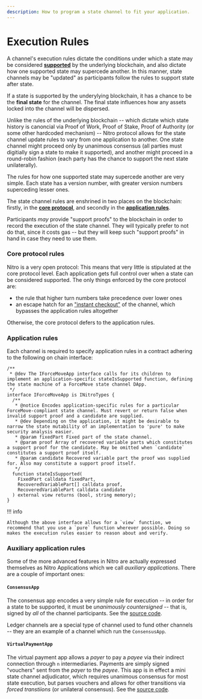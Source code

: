 ```yaml
---
description: How to program a state channel to fit your application.
---
```


# Execution Rules

A channel's execution rules dictate the conditions under which a state may be considered [**supported**](./0010-states-channels.md#support-proofs) by the underlying blockchain, and also dictate how one supported state may supercede another. In this manner, state channels may be "updated" as participants follow the rules to support state after state.

If a state is supported by the underylying blockchain, it has a chance to be the **final state** for the channel. The final state influences how any assets locked into the channel will be dispersed.

Unlike the rules of the underlying blockchain -- which dictate which state history is canoncial via Proof of Work, Proof of Stake, Proof of Authority (or some other hardcoded mechanism) -- Nitro protocol allows for the state channel update rules to vary from one application to another. One state channel might proceed only by unanimous consensus (all parties must digitially sign a state to make it supported), and another might proceed in a round-robin fashion (each party has the chance to support the next state unilaterally).

The rules for how one supported state may supercede another are very simple. Each state has a version number, with greater version numbers superceding lesser ones.

The state channel rules are enshrined in two places on the blockchain: firstly, in the [**core protocol**](#core-protocol-rules), and secondly in the [**application rules**](#application-rules).

Participants _may_ provide "support proofs" to the blockchain in order to record the execution of the state channel. They will typically prefer to not do that, since it costs gas -- but they will keep such "support proofs" in hand in case they need to use them.

### Core protocol rules

Nitro is a very open protocol: This means that very little is stipulated at the core protocol level. Each application gets full control over when a state can be considered supported. The only things enforced by the core protocol are:

- the rule that higher turn numbers take precedence over lower ones
- an escape hatch for an ["instant checkout"](./0070-finalizing-a-channel.md#happy-path) of the channel, which bypasses the application rules altogether

Otherwise, the core protocol defers to the application rules.

### Application rules

Each channel is required to specify application rules in a contract adhering to the following on chain interface:

```solidity
/**
 * @dev The IForceMoveApp interface calls for its children to implement an application-specific stateIsSupported function, defining the state machine of a ForceMove state channel DApp.
 */
interface IForceMoveApp is INitroTypes {
  /**
   * @notice Encodes application-specific rules for a particular ForceMove-compliant state channel. Must revert or return false when invalid support proof and a candidate are supplied.
   * @dev Depending on the application, it might be desirable to narrow the state mutability of an implementation to 'pure' to make security analysis easier.
   * @param fixedPart Fixed part of the state channel.
   * @param proof Array of recovered variable parts which constitutes a support proof for the candidate. May be omitted when `candidate` constitutes a support proof itself.
   * @param candidate Recovered variable part the proof was supplied for. Also may constitute a support proof itself.
   */
  function stateIsSupported(
    FixedPart calldata fixedPart,
    RecoveredVariablePart[] calldata proof,
    RecoveredVariablePart calldata candidate
  ) external view returns (bool, string memory);
}
```

!!! info

    Although the above interface allows for a `view` function, we recommend that you use a `pure` function wherever possible. Doing so makes the execution rules easier to reason about and verify.

### Auxiliary application rules

Some of the more advanced features in Nitro are actually expressed themselves as Nitro Applications which we call _auxiliary applications_. There are a couple of important ones:

#### `ConsensusApp`

The consensus app encodes a very simple rule for execution -- in order for a state to be supported, it must be _unanimously countersigned_ -- that is, signed by _all_ of the channel participants. See the [source code](https://github.com/statechannels/go-nitro/blob/main/packages/nitro-protocol/contracts/ConsensusApp.sol).

Ledger channels are a special type of channel used to fund other channels -- they are an example of a channel which run the `ConsensusApp`.

#### `VirtualPaymentApp`

The virtual payment app allows a _payer_ to pay a _payee_ via their indirect connection through `n` intermediaries. Payments are simply signed "vouchers" sent from the _payer_ to the _payee_. This app is in effect a mini state channel adjudicator, which requires unanimous consensus for most state execution, but parses vouchers and allows for other transitions via _forced transtiions_ (or unilateral consensus). See the [source code](https://github.com/statechannels/go-nitro/blob/main/packages/nitro-protocol/contracts/VirtualPaymentApp.sol).
